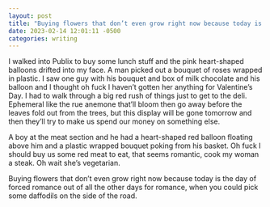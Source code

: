```yaml
---
layout: post
title: "Buying flowers that don’t even grow right now because today is the day of forced romance out of all the other days for romance, when you could pick some daffodils on the side of the road"
date: 2023-02-14 12:01:11 -0500
categories: writing
---
```


I walked into Publix to buy some lunch stuff and the pink heart-shaped balloons drifted into my face. A man picked out a bouquet of roses wrapped in plastic. I saw one guy with his bouquet and box of milk chocolate and his balloon and I thought oh fuck I haven’t gotten her anything for Valentine’s Day. I had to walk through a big red rush of things just to get to the deli. Ephemeral like the rue anemone that’ll bloom then go away before the leaves fold out from the trees, but this display will be gone tomorrow and then they’ll try to make us spend our money on something else. 

A boy at the meat section and he had a heart-shaped red balloon floating above him and a plastic wrapped bouquet poking from his basket. Oh fuck I should buy us some red meat to eat, that seems romantic, cook my woman a steak. Oh wait she’s vegetarian.

Buying flowers that don’t even grow right now because today is the day of forced romance out of all the other days for romance, when you could pick some daffodils on the side of the road.
